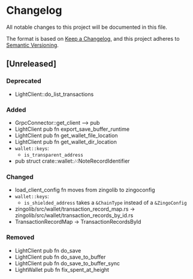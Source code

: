 # Changelog

All notable changes to this project will be documented in this file.

The format is based on [Keep a Changelog](https://keepachangelog.com/en/1.0.0/),
and this project adheres to [Semantic Versioning](https://semver.org/spec/v2.0.0.html).

## [Unreleased]

### Deprecated

- LightClient::do_list_transactions

### Added

- GrpcConnector::get_client --> pub
- LightClient pub fn export_save_buffer_runtime
- LightClient pub fn get_wallet_file_location
- LightClient pub fn get_wallet_dir_location
- `wallet::keys`:
  - `is_transparent_address`
- pub struct crate::wallet::notes::NoteRecordIdentifier

### Changed

- load_client_config fn moves from zingolib to zingoconfig
- `wallet::keys`:
  - `is_shielded_address` takes a `&ChainType` instead of a `&ZingoConfig`
- zingolib/src/wallet/transaction_record_map.rs -> zingolib/src/wallet/transaction_records_by_id.rs
- TransactionRecordMap -> TransactionRecordsById

### Removed

- LightClient pub fn do_save
- LightClient pub fn do_save_to_buffer
- LightClient pub fn do_save_to_buffer_sync
- LightWallet pub fn fix_spent_at_height

